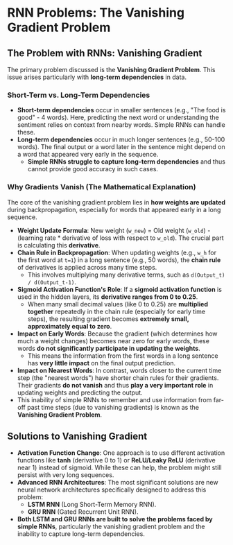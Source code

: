 # RNN Problems: The Vanishing Gradient Problem

## The Problem with RNNs: Vanishing Gradient

The primary problem discussed is the **Vanishing Gradient Problem**. This issue arises particularly with **long-term dependencies** in data.

### Short-Term vs. Long-Term Dependencies

*   **Short-term dependencies** occur in smaller sentences (e.g., "The food is good" - 4 words). Here, predicting the next word or understanding the sentiment relies on context from nearby words. Simple RNNs can handle these.
*   **Long-term dependencies** occur in much longer sentences (e.g., 50-100 words). The final output or a word later in the sentence might depend on a word that appeared very early in the sequence.
    *   **Simple RNNs struggle to capture long-term dependencies** and thus cannot provide good accuracy in such cases.

### Why Gradients Vanish (The Mathematical Explanation)

The core of the vanishing gradient problem lies in **how weights are updated** during backpropagation, especially for words that appeared early in a long sequence.

*   **Weight Update Formula**: New weight (`w_new`) = Old weight (`w_old`) - (learning rate * derivative of loss with respect to `w_old`). The crucial part is calculating this **derivative**.
*   **Chain Rule in Backpropagation**: When updating weights (e.g., `w_h` for the first word at `t=1`) in a long sentence (e.g., 50 words), the **chain rule** of derivatives is applied across many time steps.
    *   This involves multiplying many derivative terms, such as `d(Output_t) / d(Output_t-1)`.
*   **Sigmoid Activation Function's Role**: If a **sigmoid activation function** is used in the hidden layers, its **derivative ranges from 0 to 0.25**.
    *   When many small decimal values (like 0 to 0.25) are **multiplied together** repeatedly in the chain rule (especially for early time steps), the resulting gradient becomes **extremely small, approximately equal to zero**.
*   **Impact on Early Words**: Because the gradient (which determines how much a weight changes) becomes near zero for early words, these words **do not significantly participate in updating the weights**.
    *   This means the information from the first words in a long sentence has **very little impact** on the final output prediction.
*   **Impact on Nearest Words**: In contrast, words closer to the current time step (the "nearest words") have shorter chain rules for their gradients. Their gradients **do not vanish** and thus **play a very important role** in updating weights and predicting the output.
*   This inability of simple RNNs to remember and use information from far-off past time steps (due to vanishing gradients) is known as the **Vanishing Gradient Problem**.

## Solutions to Vanishing Gradient

*   **Activation Function Change**: One approach is to use different activation functions like **tanh** (derivative 0 to 1) or **ReLU/Leaky ReLU** (derivative near 1) instead of sigmoid. While these can help, the problem might still persist with very long sequences.
*   **Advanced RNN Architectures**: The most significant solutions are new neural network architectures specifically designed to address this problem:
    *   **LSTM RNN** (Long Short-Term Memory RNN).
    *   **GRU RNN** (Gated Recurrent Unit RNN).
*   **Both LSTM and GRU RNNs are built to solve the problems faced by simple RNNs**, particularly the vanishing gradient problem and the inability to capture long-term dependencies.